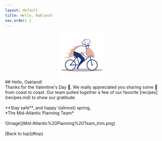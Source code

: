 ```yaml
---
layout: default
title: Hello, Oakland!
nav_order: 1
---
```

<a id="top"></a> 
<center><img src="chef-delivery-logo-by-Vexels.png" alt="drawing" width="30%"/></center>
## Hello, Oakland!
<br>
Thanks for the Valentine's Day 💌. We really appreciated you sharing some 💓 from coast to coast. Our team pulled together a few of our favorite [recipes](recipes.md) to show our gratitude.
<br>
<br>
**Stay safe**, and happy \(almost) spring,
<br>
*The Mid-Atlantic Planning Team*
<br>
<br>
![Image](Mid-Atlantic%20Planning%20Team_trim.png)
<br>
<br>
[Back to top](#top)

